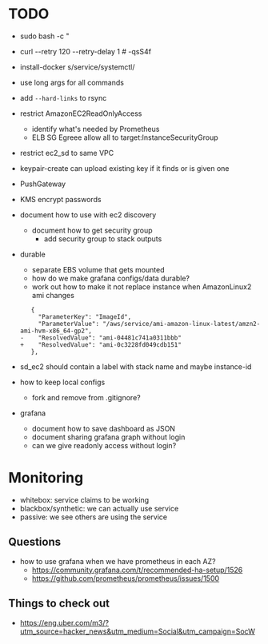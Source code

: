 TODO
====

- sudo bash -c "
- curl --retry 120 --retry-delay 1 # -qsS4f
- install-docker s/service/systemctl/
- use long args for all commands
- add `--hard-links` to rsync
- restrict AmazonEC2ReadOnlyAccess
  - identify what's needed by Prometheus
  - ELB SG Egreee allow all to target:InstanceSecurityGroup

- restrict ec2_sd to same VPC
- keypair-create can upload existing key if it finds or is given one
- PushGateway
- KMS encrypt passwords

- document how to use with ec2 discovery
  - document how to get security group
    - add security group to stack outputs

- durable
  - separate EBS volume that gets mounted
  - how do we make grafana configs/data durable?
  - work out how to make it not replace instance when AmazonLinux2 ami changes
  ```
     {
       "ParameterKey": "ImageId",
       "ParameterValue": "/aws/service/ami-amazon-linux-latest/amzn2-ami-hvm-x86_64-gp2",
  -    "ResolvedValue": "ami-04481c741a0311bbb"
  +    "ResolvedValue": "ami-0c3228fd049cdb151"
     },
  ```

- sd_ec2 should contain a label with stack name and maybe instance-id

- how to keep local configs
  - fork and remove from .gitignore?

- grafana
  - document how to save dashboard as JSON
  - document sharing grafana graph without login
  - can we give readonly access without login?


# Monitoring

- whitebox: service claims to be working
- blackbox/synthetic: we can actually use service
- passive: we see others are using the service

## Questions

- how to use grafana when we have prometheus in each AZ?
  - https://community.grafana.com/t/recommended-ha-setup/1526
  - https://github.com/prometheus/prometheus/issues/1500


## Things to check out
- https://eng.uber.com/m3/?utm_source=hacker_news&utm_medium=Social&utm_campaign=SocW

